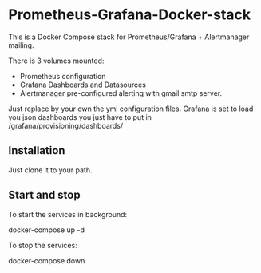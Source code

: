 # Prometheus-Grafana-Docker-stack

This is a Docker Compose stack for Prometheus/Grafana + Alertmanager mailing.

There is 3 volumes mounted: 

- Prometheus configuration 
- Grafana Dashboards and Datasources
- Alertmanager pre-configured alerting with gmail smtp server.

Just replace by your own the yml configuration files.
Grafana is set to load you json dashboards you just have to put in /grafana/provisioning/dashboards/

## Installation

Just clone it to your path.

## Start and stop

To start the services in background:

docker-compose up -d 

To stop the services:

docker-compose down


